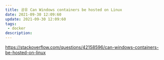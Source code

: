 ```yaml
---
title: 공유 Can Windows containers be hosted on Linux
date: 2021-09-30 12:09:60
update: 2021-09-30 12:09:60
tags:
 - docker
description:
---
```


https://stackoverflow.com/questions/42158596/can-windows-containers-be-hosted-on-linux
